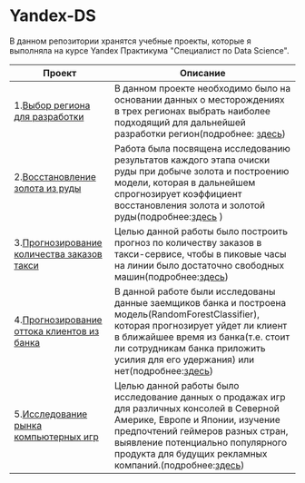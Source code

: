 # Yandex-DS
В данном репозитории хранятся учебные проекты, которые я выполняла на курсе Yandex Практикума "Специалист по Data Science".

Проект | Описание
------------ | -------------
1.[Выбор региона для разработки](https://github.com/atskayasatana/Yandex-DS/tree/main/%D0%92%D1%8B%D0%B1%D0%BE%D1%80%20%D1%80%D0%B5%D0%B3%D0%B8%D0%BE%D0%BD%D0%B0%20%D0%B4%D0%BB%D1%8F%20%D1%80%D0%B0%D0%B7%D1%80%D0%B0%D0%B1%D0%BE%D1%82%D0%BA%D0%B8) | В данном проекте необходимо было на основании данных о месторождениях в трех регионах выбрать наиболее подходящий для дальнейшей разработки регион(подробнее: [здесь](https://github.com/atskayasatana/Yandex-DS/blob/474ce304b56a86da3c4278ef3271b14e68c45197/%D0%92%D1%8B%D0%B1%D0%BE%D1%80%20%D1%80%D0%B5%D0%B3%D0%B8%D0%BE%D0%BD%D0%B0%20%D0%B4%D0%BB%D1%8F%20%D1%80%D0%B0%D0%B7%D1%80%D0%B0%D0%B1%D0%BE%D1%82%D0%BA%D0%B8/README.md))
2.[Восстановление золота из руды](https://github.com/atskayasatana/Yandex-DS/tree/main/%D0%9E%D1%87%D0%B8%D1%81%D1%82%D0%BA%D0%B0%20%D1%80%D1%83%D0%B4%D1%8B) | Работа была посвящена исследованию результатов каждого этапа очиски руды при добыче золота и построению модели, которая в дальнейшем спрогнозирует коэффициент восстановления золота и золотой руды(подробнее:[здесь](https://github.com/atskayasatana/Yandex-DS/blob/main/%D0%9E%D1%87%D0%B8%D1%81%D1%82%D0%BA%D0%B0%20%D1%80%D1%83%D0%B4%D1%8B/README.md) )
3.[Прогнозирование количества заказов такси](https://github.com/atskayasatana/Yandex-DS/blob/main/%D0%9F%D1%80%D0%BE%D0%B3%D0%BD%D0%BE%D0%B7%20%D0%BA%D0%BE%D0%BB%D0%B8%D1%87%D0%B5%D1%81%D1%82%D0%B2%D0%B0%20%D0%B7%D0%B0%D0%BA%D0%B0%D0%B7%D0%BE%D0%B2%20%D1%82%D0%B0%D0%BA%D1%81%D0%B8/%D0%9F%D1%80%D0%BE%D0%B3%D0%BD%D0%BE%D0%B7%D0%B8%D1%80%D0%BE%D0%B2%D0%B0%D0%BD%D0%B8%D0%B5%20%D0%B7%D0%B0%D0%BA%D0%B0%D0%B7%D0%BE%D0%B2%20%D1%82%D0%B0%D0%BA%D1%81%D0%B8.ipynb)| Целью данной работы было построить прогноз по количеству заказов в такси-сервисе, чтобы в пиковые часы на линии было достаточно свободных машин(подробнее:[здесь](https://github.com/atskayasatana/Yandex-DS/blob/main/%D0%9F%D1%80%D0%BE%D0%B3%D0%BD%D0%BE%D0%B7%20%D0%BA%D0%BE%D0%BB%D0%B8%D1%87%D0%B5%D1%81%D1%82%D0%B2%D0%B0%20%D0%B7%D0%B0%D0%BA%D0%B0%D0%B7%D0%BE%D0%B2%20%D1%82%D0%B0%D0%BA%D1%81%D0%B8/README.md))
4.[Прогнозирование оттока клиентов из банка](https://github.com/atskayasatana/Yandex-DS/blob/main/%D0%9F%D1%80%D0%BE%D0%B3%D0%BD%D0%BE%D0%B7%D0%B8%D1%80%D0%BE%D0%B2%D0%B0%D0%BD%D0%B8%D0%B5%20%D0%BE%D1%82%D1%82%D0%BE%D0%BA%D0%B0%20%D0%BA%D0%BB%D0%B8%D0%B5%D0%BD%D1%82%D0%BE%D0%B2%20%D0%B8%D0%B7%20%D0%B1%D0%B0%D0%BD%D0%BA%D0%B0/%D0%9E%D1%82%D1%82%D0%BE%D0%BA%20%D0%BA%D0%BB%D0%B8%D0%B5%D0%BD%D1%82%D0%BE%D0%B2.ipynb)| В данной работе были исследованы данные заемщиков банка и построена модель(RandomForestClassifier), которая прогнозирует уйдет ли клиент в ближайшее время из банка(т.е. стоит ли сотрудникам банка приложить усилия для его удержания) или нет(подробнее:[здесь](https://github.com/atskayasatana/Yandex-DS/blob/main/%D0%9F%D1%80%D0%BE%D0%B3%D0%BD%D0%BE%D0%B7%D0%B8%D1%80%D0%BE%D0%B2%D0%B0%D0%BD%D0%B8%D0%B5%20%D0%BE%D1%82%D1%82%D0%BE%D0%BA%D0%B0%20%D0%BA%D0%BB%D0%B8%D0%B5%D0%BD%D1%82%D0%BE%D0%B2%20%D0%B8%D0%B7%20%D0%B1%D0%B0%D0%BD%D0%BA%D0%B0/README.md))
5.[Исследование рынка компьютерных игр](https://github.com/atskayasatana/Yandex-DS/blob/main/%D0%A0%D1%8B%D0%BD%D0%BE%D0%BA%20%D0%BA%D0%BE%D0%BC%D0%BF%D1%8C%D1%8E%D1%82%D0%B5%D1%80%D0%BD%D1%8B%D1%85%20%D0%B8%D0%B3%D1%80/%D0%98%D0%B3%D1%80%D1%8B.ipynb)| Целью данной работы было исследование данных о продажах игр для различных консолей в Северной Америке, Европе и Японии, изучение  предпочтений геймеров разных стран, выявление потенциально популярного продукта для будущих рекламных компаний.(подробнее:[здесь](https://github.com/atskayasatana/Yandex-DS/blob/main/%D0%A0%D1%8B%D0%BD%D0%BE%D0%BA%20%D0%BA%D0%BE%D0%BC%D0%BF%D1%8C%D1%8E%D1%82%D0%B5%D1%80%D0%BD%D1%8B%D1%85%20%D0%B8%D0%B3%D1%80/README.md))




